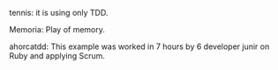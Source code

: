 tennis: it is using only TDD.

Memoria: Play of memory.

ahorcatdd: This example was worked in 7 hours by 6 developer junir on Ruby and applying Scrum.
